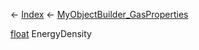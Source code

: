 ← [Index](Api-Index) ← [MyObjectBuilder_GasProperties](VRage.Game.ObjectBuilders.Definitions.MyObjectBuilder_GasProperties)

[float](System.Single) EnergyDensity